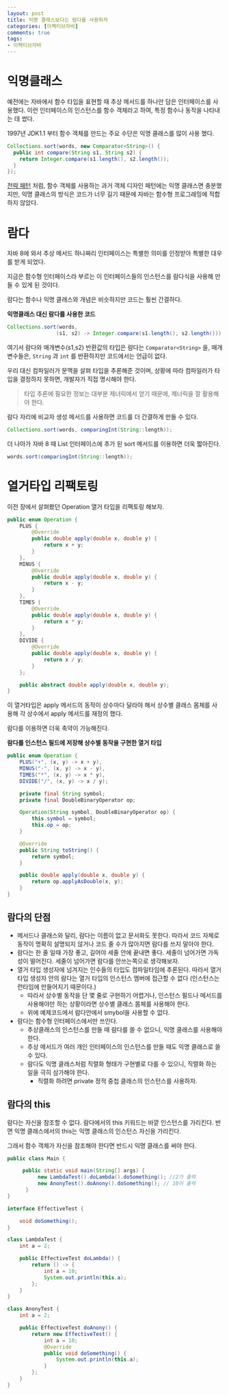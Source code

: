 ```yaml
---
layout: post
title: 익명 클래스보다는 람다를 사용하자
categories: [이펙티브자바]
comments: true 
tags:
- 이펙티브자바
---
```




# 익명클래스

예전에는 자바에서 함수 타입을 표현할 때 추상 메서드를 하나만 담은 인터페이스를 사용했다. 이런 인터페이스의 인스턴스를 함수 객체라고 하여, 특정 함수나 동작을 나타내는 데 썼다.

1997년 JDK1.1 부터 함수 객체를 만드는 주요 수단은 익명 클래스를 많이 사용 했다.

```java
Collections.sort(words, new Comparator<String>() {
  public int compare(String s1, String s2) {
    return Integer.compare(s1.length(), s2.length());
  }
});
```

[전략 패턴](https://donghyeon.dev/design%20pattern/2020/05/17/%EC%A0%84%EB%9E%B5-%ED%8C%A8%ED%84%B4/) 처럼, 함수 객체를 사용하는 과거 객체 디자인 패턴에는 익명 클래스면 충분했지만, 익명 클래스의 방식은 코드가 너무 길기 때문에 자바는 함수형 프로그래밍에 적합하지 않았다.



# 람다

자바 8에 와서 추상 메서드 하나짜리 인터페이스는 특별한 의미를 인정받아 특별한 대우를 받게 되었다.

지금은 함수형 인터페이스라 부르는 이 인터페이스들의 인스턴스를 람다식을 사용해 만들 수 있게 된 것이다.

람다는 함수나 익명 클래스와 개념은 비슷하지만 코드는 훨씬 간결하다.

**익명클래스 대신 람다를 사용한 코드**

```java
Collections.sort(words,
                (s1, s2) -> Integer.compare(s1.length(), s2.length()));
```

여기서 람다와 매개변수(s1,s2) 반환값의 타입은 람다는 `Comparator<String>` 을, 매개변수들은, `String` 과 `int` 를 반환하지만 코드에서는 언급이 없다.

우리 대신 컴파일러가 문맥을 살펴 타입을 추론해준 것이며, 상황에 따라 컴파일러가 타입을 결정하지 못하면, 개발자가 직접 명시해야 한다.

> 타입 추론에 필요한 정보는 대부분 제너릭에서 얻기 때문에, 제너릭을 잘 활용해야 한다.

람다 자리에 비교자 생성 메서드를 사용하면 코드를 더 간결하게 만들 수 있다.

```java
Collections.sort(words, comparingInt(String::length));
```

더 나아가 자바 8 때 List 인터페이스에 추가 된 sort 메서드를 이용하면 더욱 짧아진다.

```java
words.sort(comparingInt(String::length));
```





# 열거타입 리팩토링

이전 장에서 살펴봤던 Operation 열거 타입을 리팩토링 해보자.

```java
public enum Operation {
    PLUS {
        @Override
        public double apply(double x, double y) {
            return x + y;
        }
    },
    MINUS {
        @Override
        public double apply(double x, double y) {
            return x - y;
        }
    }, 
    TIMES {
        @Override
        public double apply(double x, double y) {
            return x * y;
        }
    },
    DIVIDE {
        @Override
        public double apply(double x, double y) {
            return x / y;
        }
    };

    public abstract double apply(double x, double y);
}
```

이 열거타입은 apply 메서드의 동작이 상수마다 달라야 해서 상수별 클래스 몸체를 사용해 각 상수에서 apply 메서드를 재정의 했다.

람다를 이용하면 더욱 축약이 가능해진다. 

**람다를 인스턴스 필드에 저장해 상수별 동작을 구현한 열거 타입**

```java
public enum Operation {
    PLUS("+", (x, y) -> x + y),
    MINUS("-", (x, y) -> x - y),
    TIMES("*", (x, y) -> x * y),
    DIVIDE("/", (x, y) -> x / y);

    private final String symbol;
    private final DoubleBinaryOperator op;

    Operation(String symbol, DoubleBinaryOperator op) {
        this.symbol = symbol;
        this.op = op;
    }

    @Override
    public String toString() {
        return symbol;
    }

    public double apply(double x, double y) {
        return op.applyAsDouble(x, y);
    }
}
```



## 람다의 단점

- 메서드나 클래스와 달리, 람다는 이름이 없고 문서화도 못한다. 따라서 코드 자체로 동작이 명확히 설명되지 않거나 코드 줄 수가 많아지면 람다를 쓰지 말아야 한다. 
- 람다는 한 줄 일때 가장 좋고, 길어야 세줄 안에 끝내면 좋다. 세줄이 넘어가면 가독성이 떨어진다. 세줄이 넘어가면 람다를 안쓰는쪽으로 생각해보자.
- 열거 타입 생성자에 넘겨지는 인수들의 타입도 컴파일타임에 추론된다. 따라서 열거 타입 생성자 안의 람다는 열거 타입의 인스턴스 멤버에 접근할 수 없다 (인스턴스는 런타임에 만들어지기 때문이다.)
  - 따라서 상수별 동작을 단 몇 줄로 구현하기 어렵거나, 인스턴스 필드나 메서드를 사용해야만 하는 상황이라면 상수별 클래스 몸체를 사용해야 한다.
  - 위에 예제코드에서 람다안에서 smybol을 사용할 수 없다.
- 람다는 함수형 인터페이스에서만 쓰인다.
  - 추상클래스의 인스턴스를 만들 때 람다를 쓸 수 없으니, 익명 클래스를 사용해야 한다.
  - 추상 메서드가 여러 개인 인터페이스의 인스턴스를 만들 때도 익명 클래스로 쓸 수 있다.
  - 람다도 익명 클래스처럼 직렬화 형태가 구현별로 다를 수 있으니, 직렬화 하는 일을 극히 삼가해야 한다.
    - 직렬화 하려면 private 정적 중첩 클래스의 인스턴스를 사용하자.



## 람다의 this

람다는 자신을 참조할 수 없다. 람다에서의 this 키워드는 바깥 인스턴스를 가리킨다. 반면 익명 클래스에서의 this는 익명 클래스의 인스턴스 자신을 가리킨다.

그래서 함수 객체가 자신을 참조해야 한다면 반드시 익명 클래스를 써야 한다.

```java
public class Main {

     public static void main(String[] args) {
          new LambdaTest().doLambda().doSomething(); //2가 출력 
          new AnonyTest().doAnony().doSomething(); // 10이 출력
      }
}

interface EffectiveTest {

    void doSomething();
}

class LambdaTest {
    int a = 2;

    public EffectiveTest doLambda() {
        return () -> {
            int a = 10;
            System.out.println(this.a);
        };
    }
}

class AnonyTest {
    int a = 2;

    public EffectiveTest doAnony() {
        return new EffectiveTest() {
            int a = 10;
            @Override
            public void doSomething() {
                System.out.println(this.a);
            }
        };
    }
}
```

